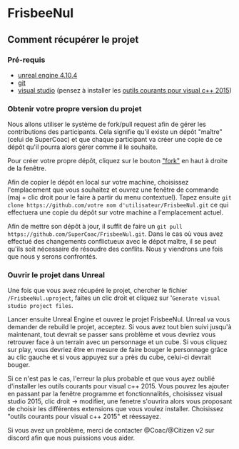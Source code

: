 FrisbeeNul
========

## Comment récupérer le projet

### Pré-requis
 - [unreal engine 4.10.4](https://www.unrealengine.com/)
 - [git](https://git-scm.com/downloads)
 - [visual studio](https://www.visualstudio.com/post-download-vs?sku=community&clcid=0x40c) (pensez à installer les [outils courants pour visual c++ 2015](http://puu.sh/o2xgS/e0aa1448ef.png))

### Obtenir votre propre version du projet

Nous allons utiliser le système de fork/pull request afin de gérer les contributions des participants. Cela signifie qu'il existe un dépôt "maître" (celui de SuperCoac) et que chaque participant va créer une copie de ce dépôt qu'il pourra alors gérer comme il le souhaite.

Pour créer votre propre dépôt, cliquez sur le bouton ["fork"](http://puu.sh/o2xUl/52a0f92f17.png) en haut à droite de la fenêtre.

Afin de copier le dépôt en local sur votre machine, choisissez l'emplacement que vous souhaitez et ouvrez une fenêtre de commande (maj + clic droit pour le faire à partir du menu contextuel). Tapez ensuite `git clone https://github.com/votre nom d'utilisateur/FrisbeeNul.git` ce qui effectuera une copie du dépôt sur votre machine a l'emplacement actuel.

Afin de mettre son dépôt à jour, il suffit de faire un `git pull https://github.com/SuperCoac/FrisbeeNul.git`. Dans le cas où vous avez effectué des changements conflictueux avec le dépot maître, il se peut qu'ils soit nécessaire de résoudre des conflits. Nous y viendrons une fois que nous y serons confrontés.

### Ouvrir le projet dans Unreal

Une fois que vous avez récupéré le projet, chercher le fichier `/FrisbeeNul.uproject`, faites un clic droit et cliquez sur '`Generate visual studio project files`.

Lancer ensuite Unreal Engine et ouvrez le projet FrisbeeNul. Unreal va vous demander de rebuild le projet, acceptez. Si vous avez tout bien suivi jusqu'à maintenant, tout devrait se passer sans problème et vous devriez vous retrouver face à un terrain avec un personnage et un cube. Si vous cliquez sur play, vous devriez être en mesure de faire bouger le personnage grâce au clic gauche et si vous appuyez sur `a` près du cube, celui-ci devrait bouger.

Si ce n'est pas le cas, l'erreur la plus probable et que vous ayez oublié d'installer les outils courants pour visual c++ 2015. Vous pouvez les ajouter en passant par la fenêtre programme et fonctionnalités, choisissez visual studio 2015, clic droit -> modifier, une fenetre s'ouvrira alors vous proposant de choisir les différentes extensions que vous voulez installer. Choisissez "outils courants pour visual c++ 2015" et réessayez.

Si vous avez un problème, merci de contacter @Coac/@Citizen v2 sur discord afin que nous puissions vous aider.
